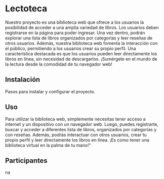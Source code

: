# Lectoteca

Nuestro proyecto es una biblioteca web que ofrece a los usuarios la posibilidad de acceder a una amplia variedad de libros. Los usuarios deben registrarse en la página para poder ingresar. Una vez dentro, podrán explorar una lista de libros organizados por categorías y leer reseñas de otros usuarios. Además, nuestra biblioteca web fomenta la interacción con el público, permitiendo a los usuarios crear su propio perfil. Una característica destacada es que los usuarios pueden leer directamente los libros en línea, sin necesidad de descargarlos. ¡Sumérgete en el mundo de la lectura desde la comodidad de tu navegador web!

## Instalación

Pasos para instalar y configurar el proyecto.

## Uso

Para utilizar la biblioteca web, simplemente necesitas tener acceso a internet y un dispositivo con un navegador web. Luego, puedes registrarte, buscar y acceder a diferentes lista de libros, organizados por categorías y con reseñas. Además, podrás interactuar con otros usuarios, crear tu propio perfil y leer directamente los libros en línea. ¡Es como tener una biblioteca virtual en la palma de tu mano!"


## Participantes

na

